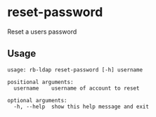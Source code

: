 # reset-password

Reset a users password

## Usage

```
usage: rb-ldap reset-password [-h] username

positional arguments:
  username    username of account to reset

optional arguments:
  -h, --help  show this help message and exit

```
